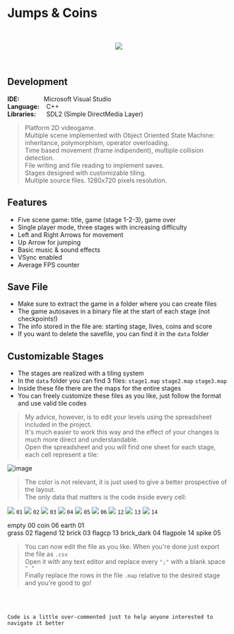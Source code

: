 # Jumps & Coins
<br/>

<p align="center">
  <img src="http://emanuelecarrino.altervista.org/images/portfolio/platform_1280x720.png" />
</p>
<br/>

## Development
**IDE:** &nbsp;&nbsp;&nbsp;&nbsp;&nbsp;&nbsp;&nbsp;&nbsp;&nbsp;&nbsp;&nbsp;&nbsp; Microsoft Visual Studio  
**Language:** &nbsp;&nbsp; C++  
**Libraries:** &nbsp;&nbsp;&nbsp;&nbsp; SDL2 (Simple DirectMedia Layer)
<br/>
> Platform 2D videogame.  
> Multiple scene implemented with Object Oriented State Machine:  
> inheritance, polymorphism, operator overloading.  
> Time based movement (frame indipendent), multiple collision detection.  
> File writing and file reading to implement saves.  
> Stages designed with customizable tiling.  
> Multiple source files. 1280x720 pixels resolution.  

## Features
* Five scene game: title, game (stage 1-2-3), game over
* Single player mode, three stages with increasing difficulty
* Left and Right Arrows for movement
* Up Arrow for jumping
* Basic music & sound effects
* VSync enabled
* Average FPS counter

## Save File
* Make sure to extract the game in a folder where you can create files
* The game autosaves  in a binary file at the start of each stage (not checkpoints!)
* The info stored in the file are: starting stage, lives, coins and score
* If you want to delete the savefile, you can find it in the `data` folder 

## Customizable Stages
* The stages are realized with a tiling system
* In the `data` folder you can find 3 files: `stage1.map`  `stage2.map`  `stage3.map`
* Inside these file there are the maps for the entire stages
* You can freely customize these files as you like, just follow the format and use valid tile codes

> My advice, however, is to edit your levels using the spreadsheet included in the project.  
> It's much easier to work this way and the effect of your changes is much more direct and understandable.  
> Open the spreadsheet and you will find one sheet for each stage, each cell represent a tile:  
  
![image](https://user-images.githubusercontent.com/88102377/169651515-5b4b144c-2eea-4462-8a1e-27a5d8284408.png)
  
> The color is not relevant, it is just used to give a better prospective of the layout.  
> The only data that matters is the code inside every cell:  

<img display="flex" src="https://user-images.githubusercontent.com/88102377/169842473-5d66d0e1-bac5-42e5-a742-d17cc75aefee.png">  `01` 
<img display="flex" src="https://user-images.githubusercontent.com/88102377/169850543-4028d58d-93ae-4fe6-87e3-d10074f3ffc4.png">  `02` 
<img display="flex" src="https://user-images.githubusercontent.com/88102377/169850288-c57e448f-7abf-4adc-a1d2-5e7ceb4e3456.png">  `03` 
<img display="flex" src="https://user-images.githubusercontent.com/88102377/169850304-73fbe59a-a557-4389-a8d4-9db72ce8c279.png">  `04` 
<img display="flex" src="https://user-images.githubusercontent.com/88102377/169848922-f72913aa-c8e0-4301-9613-00655d39d21f.png">  `05` 
<img display="flex" src="https://user-images.githubusercontent.com/88102377/169848937-939414ca-3329-47ac-a97d-32a94c3aa7ea.png">  `06` 
<img display="flex" src="https://user-images.githubusercontent.com/88102377/169848986-cd89ec1e-5d64-4879-99e2-55fa775e8ee9.png">  `12` 
<img display="flex" src="https://user-images.githubusercontent.com/88102377/169848995-2349ae62-b0e3-4bae-bcc9-c3f7eb02c74b.png">  `13` 
<img display="flex" src="https://user-images.githubusercontent.com/88102377/169849000-1867815a-9e9b-487c-b053-b086a992e04a.png">  `14` 

	

empty				00						coin				06
earth				01										
grass				02						flagend				12
brick				03						flagcp				13
brick_dark	04						flagpole			14
spike				05										


> You can now edit the file as you like. When you're done just export the file as `.csv`  
> Open it with any text editor and replace every `";"` with a blank space `" "`  
> Finally replace the rows in the file `.map` relative to the desired stage and you're good to go!  

<br/>
<br/>

`Code is a little over-commented just to help anyone interested to navigate it better`  
